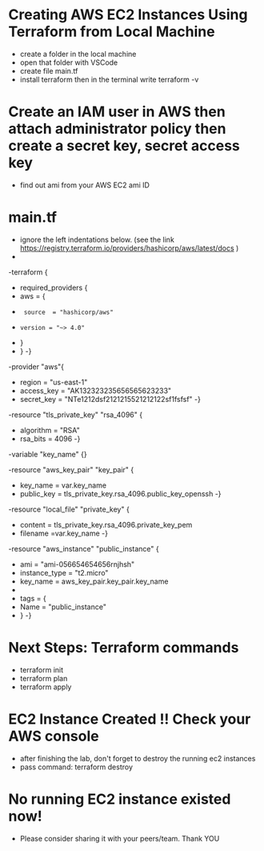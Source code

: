 # Creating AWS EC2 Instances Using Terraform from Local Machine
- create a folder in the local machine
- open that folder with VSCode
- create file main.tf
- install terraform then in the terminal write terraform -v
  
# Create an IAM user in AWS then attach administrator policy then create a secret key, secret access key 
- find out ami from your AWS EC2 ami ID

# main.tf 
- ignore the left indentations below. (see the link https://registry.terraform.io/providers/hashicorp/aws/latest/docs )
- 
-terraform {
-  required_providers {
-    aws = {
-      source  = "hashicorp/aws"
-     version = "~> 4.0"
-    }
-  }
-}

-provider "aws"{
-    region = "us-east-1"
-    access_key = "AK132323235656565623233"
-    secret_key = "NTe1212dsf2121215521212122sf1fsfsf"
-}

-resource "tls_private_key" "rsa_4096" {
-  algorithm   = "RSA"
-  rsa_bits = 4096
-}

-variable "key_name" {}

-resource "aws_key_pair" "key_pair" {
-  key_name   = var.key_name
-  public_key = tls_private_key.rsa_4096.public_key_openssh
-}

-resource "local_file" "private_key" {
-  content = tls_private_key.rsa_4096.private_key_pem
-  filename =var.key_name
-}

-resource "aws_instance" "public_instance" {
-  ami           = "ami-056654654656rnjhsh"
-  instance_type = "t2.micro"
-  key_name = aws_key_pair.key_pair.key_name
-
-  tags = {
-    Name = "public_instance"
-  }
-}


# Next Steps: Terraform commands 
- terraform init
- terraform plan 
- terraform apply
# EC2 Instance Created !! Check your AWS console
- after finishing the lab, don't forget to destroy the running ec2 instances
- pass command: terraform destroy
# No running EC2 instance existed now!
- Please consider sharing it with your peers/team. Thank YOU

